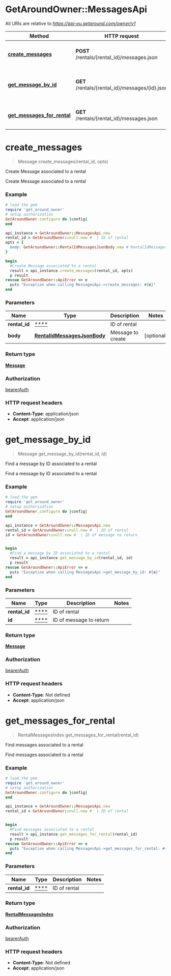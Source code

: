 # GetAroundOwner::MessagesApi

All URIs are relative to *https://api-eu.getaround.com/owner/v1*

| Method                                                                | HTTP request                                    | Description                                 |
| --------------------------------------------------------------------- | ----------------------------------------------- | ------------------------------------------- |
| [**create_messages**](MessagesApi.md#create_messages)                 | **POST** /rentals/{rental_id}/messages.json     | Create Message associated to a rental       |
| [**get_message_by_id**](MessagesApi.md#get_message_by_id)             | **GET** /rentals/{rental_id}/messages/{id}.json | Find a message by ID associated to a rental |
| [**get_messages_for_rental**](MessagesApi.md#get_messages_for_rental) | **GET** /rentals/{rental_id}/messages.json      | Find messages associated to a rental        |

# **create_messages**

> Message create_messages(rental_id, opts)

Create Message associated to a rental

Create Message associated to a rental

### Example

```ruby
# load the gem
require 'get_around_owner'
# setup authorization
GetAroundOwner.configure do |config|
end

api_instance = GetAroundOwner::MessagesApi.new
rental_id = GetAroundOwner::null.new #  | ID of rental
opts = {
  body: GetAroundOwner::RentalIdMessagesJsonBody.new # RentalIdMessagesJsonBody | Message to create
}

begin
  #Create Message associated to a rental
  result = api_instance.create_messages(rental_id, opts)
  p result
rescue GetAroundOwner::ApiError => e
  puts "Exception when calling MessagesApi->create_messages: #{e}"
end
```

### Parameters

| Name          | Type                                                        | Description       | Notes      |
| ------------- | ----------------------------------------------------------- | ----------------- | ---------- |
| **rental_id** | [\*\*\*\*](.md)                                             | ID of rental      |
| **body**      | [**RentalIdMessagesJsonBody**](RentalIdMessagesJsonBody.md) | Message to create | [optional] |

### Return type

[**Message**](Message.md)

### Authorization

[bearerAuth](../README.md#bearerAuth)

### HTTP request headers

- **Content-Type**: application/json
- **Accept**: application/json

# **get_message_by_id**

> Message get_message_by_id(rental_id, id)

Find a message by ID associated to a rental

Find a message by ID associated to a rental

### Example

```ruby
# load the gem
require 'get_around_owner'
# setup authorization
GetAroundOwner.configure do |config|
end

api_instance = GetAroundOwner::MessagesApi.new
rental_id = GetAroundOwner::null.new #  | ID of rental
id = GetAroundOwner::null.new #  | ID of message to return


begin
  #Find a message by ID associated to a rental
  result = api_instance.get_message_by_id(rental_id, id)
  p result
rescue GetAroundOwner::ApiError => e
  puts "Exception when calling MessagesApi->get_message_by_id: #{e}"
end
```

### Parameters

| Name          | Type            | Description             | Notes |
| ------------- | --------------- | ----------------------- | ----- |
| **rental_id** | [\*\*\*\*](.md) | ID of rental            |
| **id**        | [\*\*\*\*](.md) | ID of message to return |

### Return type

[**Message**](Message.md)

### Authorization

[bearerAuth](../README.md#bearerAuth)

### HTTP request headers

- **Content-Type**: Not defined
- **Accept**: application/json

# **get_messages_for_rental**

> RentalMessagesIndex get_messages_for_rental(rental_id)

Find messages associated to a rental

Find messages associated to a rental

### Example

```ruby
# load the gem
require 'get_around_owner'
# setup authorization
GetAroundOwner.configure do |config|
end

api_instance = GetAroundOwner::MessagesApi.new
rental_id = GetAroundOwner::null.new #  | ID of rental


begin
  #Find messages associated to a rental
  result = api_instance.get_messages_for_rental(rental_id)
  p result
rescue GetAroundOwner::ApiError => e
  puts "Exception when calling MessagesApi->get_messages_for_rental: #{e}"
end
```

### Parameters

| Name          | Type            | Description  | Notes |
| ------------- | --------------- | ------------ | ----- |
| **rental_id** | [\*\*\*\*](.md) | ID of rental |

### Return type

[**RentalMessagesIndex**](RentalMessagesIndex.md)

### Authorization

[bearerAuth](../README.md#bearerAuth)

### HTTP request headers

- **Content-Type**: Not defined
- **Accept**: application/json
